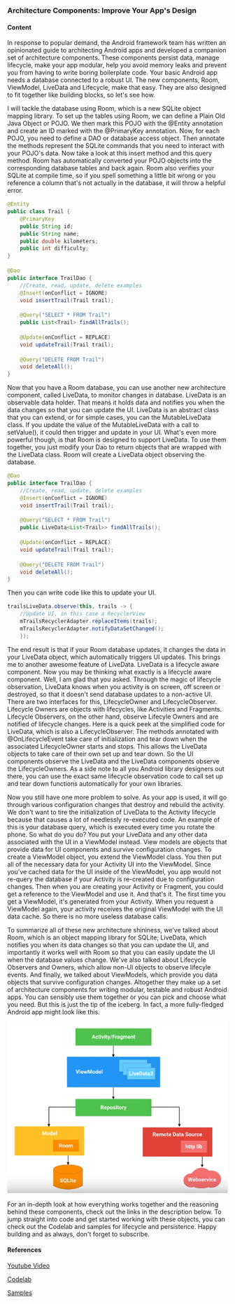 ### Architecture Components: Improve Your App's Design

#### Content
In response to popular demand, the Android framework team has written an opinionated guide to architecting Android apps and developed a companion set of architecture components. These components persist data, manage lifecycle, make your app modular, help you avoid memory leaks and prevent you from having to write boring boilerplate code. Your basic Android app needs a database connected to a robust UI. The new components, Room, ViewModel, LiveData and Lifecycle, make that easy. They are also designed to fit together like building blocks, so let's see how.

I will tackle the database using Room, which is a new SQLite object mapping library. To set up the tables using Room, we can define a Plain Old Java Object or POJO. We then mark this POJO with the @Entity annotation and create an ID marked with the @PrimaryKey annotation. Now, for each POJO, you need to define a DAO or database access object. Then annotate the methods represent the SQLite commands that you need to interact with your POJO's data. Now take a look at this insert method and this query method. Room has automatically converted your POJO objects into the corresponding database tables and back again. Room also verifies your SQLite at compile time, so if you spell something a little bit wrong or you reference a column that's not actually in the database, it will throw a helpful error.

```java
@Entity
public class Trail {
	@PrimaryKey
	public String id;
	public String name;
	public double kilometers;
	public int difficulty;
}

@Dao
public interface TrailDao {
	//Create, read, update, delete examples
	@Insert(onConflict = IGNORE)
	void insertTrail(Trail trail);

	@Query("SELECT * FROM Trail")
	public List<Trail> findAllTrails();

	@Update(onConflict = REPLACE)
	void updateTrail(Trail trail);

	@Query("DELETE FROM Trail")
	void deleteAll();
}
```

Now that you have a Room database, you can use another new architecture component, called LiveData, to monitor changes in database. LiveData is an observable data holder. That means it holds data and notifies you when the data changes so that you can update the UI. LiveData is an abstract class that you can extend, or for simple cases, you can the MutableLiveData class. If you update the value of the MutableLiveData with a call to setValue(), it could then trigger and update in your UI. What's even more powerful though, is that Room is designed to support LiveData. To use them together, you just modify your Dao to return objects that are wrapped with the LiveData class. Room will create a LiveData object observing the database.

```java
@Dao
public interface TrailDao {
	//Create, read, update, delete examples
	@Insert(onConflict = IGNORE)
	void insertTrail(Trail trail);

	@Query("SELECT * FROM Trail")
	public LiveData<List<Trail>> findAllTrails();

	@Update(onConflict = REPLACE)
	void updateTrail(Trail trail);

	@Query("DELETE FROM Trail")
	void deleteAll();
}
```

Then you can write code like this to update your UI.

```java
trailsLiveData.observe(this, trails -> {
	//Update UI, in this case a RecyclerView
	mTrailsRecyclerAdapter.replaceItems(trails);
	mTrailsRecyclerAdapter.notifyDataSetChanged();
	});
```

The end result is that if your Room database updates, it changes the data in your LiveData object, which automatically triggers UI updates. This brings me to another awesome feature of LiveData. LiveData is a lifecycle aware component. Now you may be thinking what exactly is a lifecycle aware component. Well, I am glad that you asked. Through the magic of lifecycle observation, LiveData knows when you activity is on screen, off screen or destroyed, so that it doesn't send database updates to a non-active UI. There are two interfaces for this, LifecycleOwner and LifecycleObserver. Lifecycle Owners are objects with lifecycles, like Activities and Fragments. Lifecycle Observers, on the other hand, observe Lifecyle Owners and are notified of lifecycle changes. Here is a quick peek at the simplified code for LiveData, which is also a LifecycleObserver. The methods annotated with @OnLifecycleEvent take care of initialization and tear down when the associated LifecycleOwner starts and stops. This allows the LiveData objects to take care of their own set up and tear down. So the UI components observe the LiveData and the LiveData components observe the LifecycleOwners. As a side note to all you Android library designers out there, you can use the exact same lifecycle observation code to call set up and tear down functions automatically for your own libraries. 

Now you still have one more problem to solve. As your app is used, it will go through various configuration changes that destroy and rebuild the activity. We don't want to tire the initialization of LiveData to the Activity lifecycle because that causes a lot of needlessly re-executed code. An example of this is your database query, which is executed every time you rotate the phone. So what do you do? You put your LiveData and any other data associated with the UI in a ViewModel instead. View models are objects that provide data for UI components and survive configuration changes. To create a ViewModel object, you extend the ViewModel class. You then put all of the necessary data for your Activity UI into the ViewModel. Since you've cached data for the UI inside of the ViewModel, you app would not re-query the database if your Activity is re-created due to configuration changes. Then when you are creating your Activity or Fragment, you could get a reference to the ViewModel and use it. And that's it. The first time you get a ViewModel, it's generated from your Activity. When you request a ViewModel again, your activity receives the original ViewModel with the UI data cache. So there is no more useless database calls.

To summarize all of these new architecture shininess, we've talked about Room, which is an object mapping library for SQLite; LiveData, which notifies you when its data changes so that you can update the UI, and importantly it works well with Room so that you can easily update the UI when the database values change. We've also talked about Lifecycle Observers and Owners, which allow non-UI objects to observe lifecyle events. And finally, we talked about ViewModels, which provide you data objects that survive configuration changes. Altogether they make up a set of architecture components for writing modular, testable and robust Android apps. You can sensibly use them together or you can pick and choose what you need. But this is just the tip of the iceberg. In fact, a more fully-fledged Android app might look like this. 

![A fully-fledged Android app](./app_structure.png)

For an in-depth look at how everything works together and the reasoning behind these components, check out the links in the description below. To jump straight into code and get started working with these objects, you can check out the Codelab and samples for lifecycle and persistence. Happy building and as always, don't forget to subscribe.


#### References
[Youtube Video](https://www.youtube.com/watch?v=vOJCrbr144o)

[Codelab](https://goo.gl/OBkIfC)

[Samples](https://goo.gl/9AzUSz)